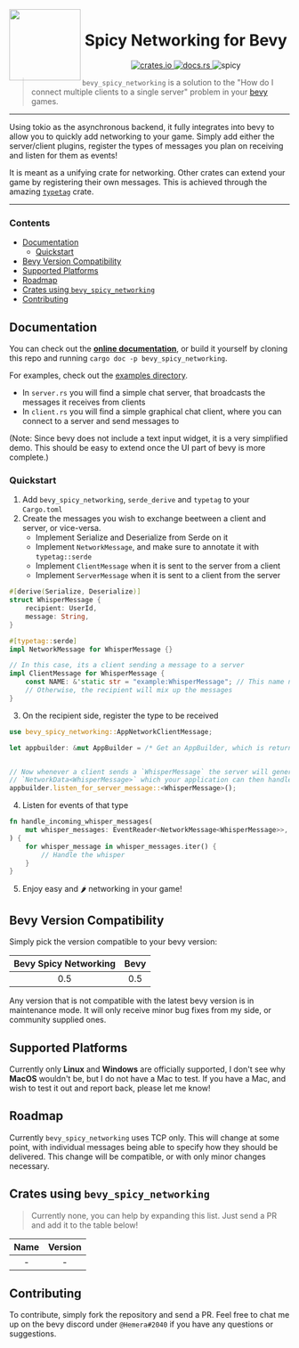 <img align="left" src="assets/spicy_networking_logo.svg" width="128">
<h1 align="center">
    Spicy Networking for Bevy
</h1>

<p align="center">
    <a href="https://crates.io/crates/bevy_spicy_networking">
        <img src="https://img.shields.io/crates/v/bevy_spicy_networking?logo=rust" alt="crates.io">
    </a>
    <a href="https://docs.rs/bevy_spicy_networking">
        <img src="https://docs.rs/bevy_spicy_networking/badge.svg" alt="docs.rs">
    </a>
    <img src="https://img.shields.io/badge/%F0%9F%8C%B6%20Spicy%3F-Yes-red" alt="spicy" />
</p>

> `bevy_spicy_networking` is a solution to the "How do I connect multiple clients to a single server" problem in your [bevy](https://bevyengine.org/) games.

<hr>

Using tokio as the asynchronous backend, it fully integrates into bevy to allow you to quickly add networking to your game.
Simply add either the server/client plugins, register the types of messages you plan on receiving and listen for them as events!

It is meant as a unifying crate for networking. Other crates can extend your game by registering their own messages. This is achieved through the amazing [`typetag`](https://github.com/dtolnay/typetag) crate.

<hr>

### Contents
- [Documentation](#documentation)
  - [Quickstart](#quickstart)
- [Bevy Version Compatibility](#bevy-version-compatibility)
- [Supported Platforms](#supported-platforms)
- [Roadmap](#roadmap)
- [Crates using `bevy_spicy_networking`](#crates-using-bevy_spicy_networking)
- [Contributing](#contributing)


Documentation
-------------

You can check out the [**online documentation**](https://docs.rs/bevy_spicy_networking), or build it yourself by cloning this repo and running `cargo doc -p bevy_spicy_networking`.

For examples, check out the [examples directory](https://github.com/CabbitStudios/bevy_spicy_networking/tree/master/examples).

- In `server.rs` you will find a simple chat server, that broadcasts the messages it receives from clients
- In `client.rs` you will find a simple graphical chat client, where you can connect to a server and send messages to

(Note: Since bevy does not include a text input widget, it is a very simplified demo. This should be easy to extend once the UI part of bevy 
is more complete.)

### Quickstart

1. Add `bevy_spicy_networking`, `serde_derive` and `typetag` to your `Cargo.toml`
2. Create the messages you wish to exchange beetween a client and server, or vice-versa.
    - Implement Serialize and Deserialize from Serde on it
    - Implement `NetworkMessage`, and make sure to annotate it with `typetag::serde`
    - Implement `ClientMessage` when it is sent to the server from a client
    - Implement `ServerMessage` when it is sent to a client from the server

```rust
#[derive(Serialize, Deserialize)]
struct WhisperMessage {
    recipient: UserId,
    message: String,
}

#[typetag::serde]
impl NetworkMessage for WhisperMessage {}

// In this case, its a client sending a message to a server
impl ClientMessage for WhisperMessage {
    const NAME: &'static str = "example:WhisperMessage"; // This name needs to be unique!
    // Otherwise, the recipient will mix up the messages
}
```

3. On the recipient side, register the type to be received

```rust
use bevy_spicy_networking::AppNetworkClientMessage;

let appbuilder: &mut AppBuilder = /* Get an AppBuilder, which is returned by bevy from App::build() */;


// Now whenever a client sends a `WhisperMessage` the server will generate an event of
// `NetworkData<WhisperMessage>` which your application can then handle
appbuilder.listen_for_server_message::<WhisperMessage>();
```

4. Listen for events of that type

```rust
fn handle_incoming_whisper_messages(
    mut whisper_messages: EventReader<NetworkMessage<WhisperMessage>>,
) {
    for whisper_message in whisper_messages.iter() {
        // Handle the whisper
    }
}
```

5. Enjoy easy and 🌶 networking in your game!


Bevy Version Compatibility
--------------------------

Simply pick the version compatible to your bevy version:

| Bevy Spicy Networking | Bevy  |
| :-------------------: | :---: |
|          0.5          |  0.5  |

Any version that is not compatible with the latest bevy version is in maintenance mode.
It will only receive minor bug fixes from my side, or community supplied ones.

Supported Platforms
-------------------

Currently only **Linux** and **Windows** are officially supported, I don't see why **MacOS** wouldn't be, but I do not have a Mac to test. If you have a Mac, and wish to test it out and report back, please let me know!

Roadmap
-------

Currently `bevy_spicy_networking` uses TCP only. This will change at some point, with individual messages being able to specify how they should be delivered. This change will be compatible, or with only minor changes necessary.


Crates using `bevy_spicy_networking`
--------------------

> Currently none, you can help by expanding this list. Just send a PR and add it to the table below!

| Name | Version |
|:----:|:-------:|
|  -   |    -    |

Contributing
------------

To contribute, simply fork the repository and send a PR. Feel free to chat me up on the bevy discord under `@Hemera#2040` if you have any questions or suggestions.
